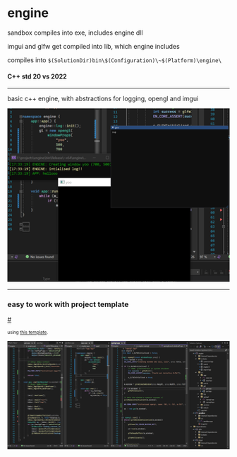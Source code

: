 # engine
<p> sandbox compiles into exe, includes engine dll </p>
<p> imgui and glfw get compiled into lib, which engine includes </p>

 compiles into ``` $(SolutionDir)bin\$(Configuration)\~$(Platform)\engine\ ```

<h4> C++ std 20 vs 2022 </h4>

--- 

<p> basic c++ engine, with abstractions for logging, opengl and imgui </p>

![example](https://github.com/quarzasiphix/screenshots/blob/main/engine-example.png)

--- 

<h3> easy to work with project template </h3>

<span style="text-decoration: underline;">#</span><p style="font-size: 10px;">using <a href="https://github.com/quarzasiphix/template" style="display: inline;">this template</a>.</p>


<u></u>


![project](https://github.com/quarzasiphix/screenshots/blob/main/engine-proj.png)

